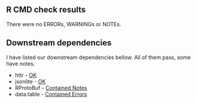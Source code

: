 ## R CMD check results
There were no ERRORs, WARNINGs or NOTEs. 

## Downstream dependencies
I have listed our downstream dependencies bellow. All of them pass, some have notes.

* httr - [OK](https://cran.r-project.org/web/checks/check_results_httr.html)
* jsonlite - [OK](https://cran.r-project.org/web/checks/check_results_jsonlite.html)
* RProtoBuf - [Contained Notes](https://cran.r-project.org/web/checks/check_results_RProtoBuf.html)
* data.table - [Contained Errors](https://cran.r-project.org/web/checks/check_results_data.table.html)